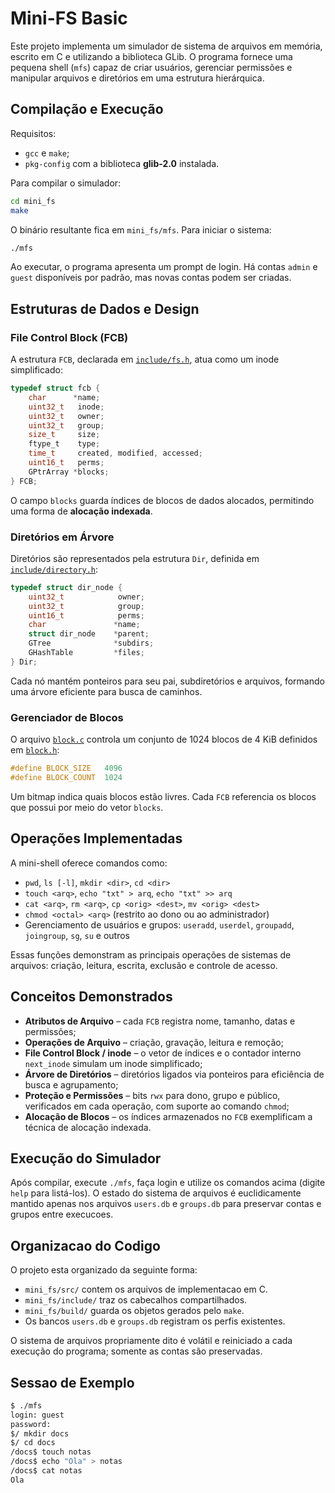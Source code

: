 # Mini-FS Basic

Este projeto implementa um simulador de sistema de arquivos em memória,
escrito em C e utilizando a biblioteca GLib. O programa fornece uma
pequena shell (`mfs`) capaz de criar usuários, gerenciar permissões e
manipular arquivos e diretórios em uma estrutura hierárquica.

## Compilação e Execução

Requisitos:

- `gcc` e `make`;
- `pkg-config` com a biblioteca **glib-2.0** instalada.

Para compilar o simulador:

```bash
cd mini_fs
make
```

O binário resultante fica em `mini_fs/mfs`. Para iniciar o sistema:

```bash
./mfs
```

Ao executar, o programa apresenta um prompt de login. Há contas
`admin` e `guest` disponíveis por padrão, mas novas contas podem ser
criadas.

## Estruturas de Dados e Design

### File Control Block (FCB)

A estrutura `FCB`, declarada em [`include/fs.h`](include/fs.h), atua como
um inode simplificado:

```c
typedef struct fcb {
    char      *name;
    uint32_t   inode;
    uint32_t   owner;
    uint32_t   group;
    size_t     size;
    ftype_t    type;
    time_t     created, modified, accessed;
    uint16_t   perms;
    GPtrArray *blocks;
} FCB;
```

O campo `blocks` guarda índices de blocos de dados alocados, permitindo
uma forma de **alocação indexada**.

### Diretórios em Árvore

Diretórios são representados pela estrutura `Dir`, definida em
[`include/directory.h`](include/directory.h):

```c
typedef struct dir_node {
    uint32_t            owner;
    uint32_t            group;
    uint16_t            perms;
    char               *name;
    struct dir_node    *parent;
    GTree              *subdirs;
    GHashTable         *files;
} Dir;
```

Cada nó mantém ponteiros para seu pai, subdiretórios e arquivos,
formando uma árvore eficiente para busca de caminhos.

### Gerenciador de Blocos

O arquivo [`block.c`](src/block.c) controla um conjunto de 1024 blocos de
4&nbsp;KiB definidos em [`block.h`](include/block.h):

```c
#define BLOCK_SIZE   4096
#define BLOCK_COUNT  1024
```

Um bitmap indica quais blocos estão livres. Cada `FCB` referencia os
blocos que possui por meio do vetor `blocks`.

## Operações Implementadas

A mini-shell oferece comandos como:

- `pwd`, `ls [-l]`, `mkdir <dir>`, `cd <dir>`
- `touch <arq>`, `echo "txt" > arq`, `echo "txt" >> arq`
- `cat <arq>`, `rm <arq>`, `cp <orig> <dest>`, `mv <orig> <dest>`
- `chmod <octal> <arq>` (restrito ao dono ou ao administrador)
- Gerenciamento de usuários e grupos: `useradd`, `userdel`, `groupadd`,
  `joingroup`, `sg`, `su` e outros

Essas funções demonstram as principais operações de sistemas de
arquivos: criação, leitura, escrita, exclusão e controle de acesso.

## Conceitos Demonstrados

- **Atributos de Arquivo** – cada `FCB` registra nome, tamanho, datas e
  permissões;
- **Operações de Arquivo** – criação, gravação, leitura e remoção;
- **File Control Block / inode** – o vetor de índices e o contador
  interno `next_inode` simulam um inode simplificado;
- **Árvore de Diretórios** – diretórios ligados via ponteiros para
  eficiência de busca e agrupamento;
- **Proteção e Permissões** – bits `rwx` para dono, grupo e público,
  verificados em cada operação, com suporte ao comando `chmod`;
- **Alocação de Blocos** – os índices armazenados no `FCB` exemplificam a
  técnica de alocação indexada.

## Execução do Simulador

Após compilar, execute `./mfs`, faça login e utilize os comandos
acima (digite `help` para listá-los). O estado do sistema de arquivos é
euclidicamente mantido apenas nos arquivos `users.db` e `groups.db` para
preservar contas e grupos entre execucoes.


## Organizacao do Codigo

O projeto esta organizado da seguinte forma:

- `mini_fs/src/` contem os arquivos de implementacao em C.
- `mini_fs/include/` traz os cabecalhos compartilhados.
- `mini_fs/build/` guarda os objetos gerados pelo `make`.
- Os bancos `users.db` e `groups.db` registram os perfis existentes.

O sistema de arquivos propriamente dito é volátil e reiniciado a cada
execução do programa; somente as contas são preservadas.

## Sessao de Exemplo

```bash
$ ./mfs
login: guest
password: 
$/ mkdir docs
$/ cd docs
/docs$ touch notas
/docs$ echo "Ola" > notas
/docs$ cat notas
Ola
```
